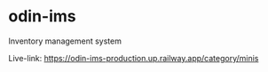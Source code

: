 # odin-ims

Inventory management system

Live-link: https://odin-ims-production.up.railway.app/category/minis

